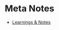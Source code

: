 # Meta Notes

* [Learnings & Notes](http://thesagittariusme.blogspot.com/search/label/JS30?updated-max=2017-01-07T21:02:00-08:00&max-results=20&start=20&by-date=false)